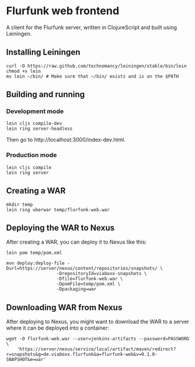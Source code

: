 Flurfunk web frontend
=====================

A client for the Flurfunk server, written in ClojureScript and built using
Leiningen.

Installing Leiningen
--------------------

    curl -O https://raw.github.com/technomancy/leiningen/stable/bin/lein
    chmod +x lein
    mv lein ~/bin/ # Make sure that ~/bin/ exists and is on the $PATH

Building and running
--------------------

### Development mode ###

    lein cljs compile-dev
    lein ring server-headless
    
Then go to http://localhost:3000/index-dev.html.

### Production mode ###

    lein cljs compile
    lein ring server

Creating a WAR
--------------

    mkdir temp
    lein ring uberwar temp/flurfunk-web.war

Deploying the WAR to Nexus
--------------------------

After creating a WAR, you can deploy it to Nexus like this:

    lein pom temp/pom.xml

    mvn deploy:deploy-file -Durl=https://server/nexus/content/repositories/snapshots/ \
                       -DrepositoryId=viaboxx-snapshots \
                       -Dfile=flurfunk-web.war \
                       -DpomFile=temp/pom.xml \
                       -Dpackaging=war 

Downloading WAR from Nexus
--------------------------

After deploying to Nexus, you might want to download the WAR to a server where
it can be deployed into a container:

    wget -O flurfunk-web.war --user=jenkins-artifacts --password=PASSWORD \
        'https://server/nexus/service/local/artifact/maven/redirect?r=snapshots&g=de.viaboxx.flurfunk&a=flurfunk-web&v=0.1.0-SNAPSHOT&e=war'

